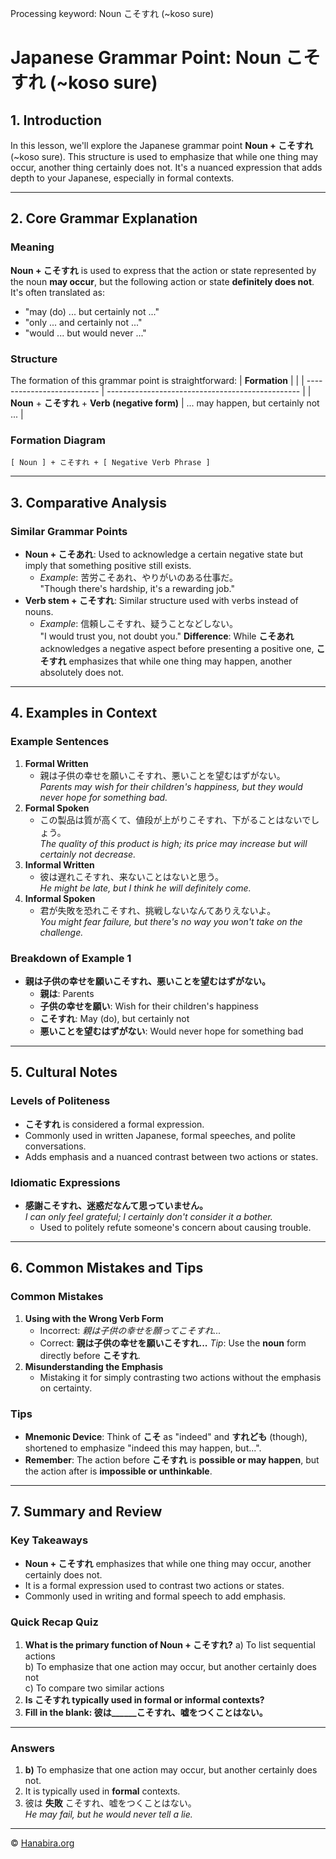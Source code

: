 Processing keyword: Noun こそすれ (~koso sure)
# Japanese Grammar Point: Noun こそすれ (~koso sure)

## 1. Introduction
In this lesson, we'll explore the Japanese grammar point **Noun + こそすれ** (~koso sure). This structure is used to emphasize that while one thing may occur, another thing certainly does not. It's a nuanced expression that adds depth to your Japanese, especially in formal contexts.

---
## 2. Core Grammar Explanation
### Meaning
**Noun + こそすれ** is used to express that the action or state represented by the noun **may occur**, but the following action or state **definitely does not**. It's often translated as:
- "may (do) ... but certainly not ..."
- "only ... and certainly not ..."
- "would ... but would never ..."
### Structure
The formation of this grammar point is straightforward:
| **Formation**              |                                                  |
| -------------------------- | ------------------------------------------------ |
| **Noun** + **こそすれ** + **Verb (negative form)** | ... may happen, but certainly not ... |
### Formation Diagram
```plaintext
[ Noun ] + こそすれ + [ Negative Verb Phrase ]
```
---
## 3. Comparative Analysis
### Similar Grammar Points
- **Noun + こそあれ**: Used to acknowledge a certain negative state but imply that something positive still exists.
  - _Example_: 苦労こそあれ、やりがいのある仕事だ。  
    "Though there's hardship, it's a rewarding job."
- **Verb stem + こそすれ**: Similar structure used with verbs instead of nouns.
  - _Example_: 信頼しこそすれ、疑うことなどしない。  
    "I would trust you, not doubt you."
**Difference**: While **こそあれ** acknowledges a negative aspect before presenting a positive one, **こそすれ** emphasizes that while one thing may happen, another absolutely does not.
---
## 4. Examples in Context
### Example Sentences
1. **Formal Written**
   - 親は子供の幸せを願いこそすれ、悪いことを望むはずがない。  
     _Parents may wish for their children's happiness, but they would never hope for something bad._
2. **Formal Spoken**
   - この製品は質が高くて、値段が上がりこそすれ、下がることはないでしょう。  
     _The quality of this product is high; its price may increase but will certainly not decrease._
3. **Informal Written**
   - 彼は遅れこそすれ、来ないことはないと思う。  
     _He might be late, but I think he will definitely come._
4. **Informal Spoken**
   - 君が失敗を恐れこそすれ、挑戦しないなんてありえないよ。  
     _You might fear failure, but there's no way you won't take on the challenge._
### Breakdown of Example 1
- **親は子供の幸せを願いこそすれ、悪いことを望むはずがない。**
  - **親は**: Parents
  - **子供の幸せを願い**: Wish for their children's happiness
  - **こそすれ**: May (do), but certainly not
  - **悪いことを望むはずがない**: Would never hope for something bad
---
## 5. Cultural Notes
### Levels of Politeness
- **こそすれ** is considered a formal expression.
- Commonly used in written Japanese, formal speeches, and polite conversations.
- Adds emphasis and a nuanced contrast between two actions or states.
### Idiomatic Expressions
- **感謝こそすれ、迷惑だなんて思っていません。**  
  _I can only feel grateful; I certainly don't consider it a bother._
  - Used to politely refute someone's concern about causing trouble.
---
## 6. Common Mistakes and Tips
### Common Mistakes
1. **Using with the Wrong Verb Form**
   - Incorrect: *親は子供の幸せを願ってこそすれ...*
   - Correct:  **親は子供の幸せを願いこそすれ...**
   *Tip*: Use the **noun** form directly before **こそすれ**.
2. **Misunderstanding the Emphasis**
   - Mistaking it for simply contrasting two actions without the emphasis on certainty.
### Tips
- **Mnemonic Device**: Think of **こそ** as "indeed" and **すれども** (though), shortened to emphasize "indeed this may happen, but...".
- **Remember**: The action before **こそすれ** is **possible or may happen**, but the action after is **impossible or unthinkable**.
---
## 7. Summary and Review
### Key Takeaways
- **Noun + こそすれ** emphasizes that while one thing may occur, another certainly does not.
- It is a formal expression used to contrast two actions or states.
- Commonly used in writing and formal speech to add emphasis.
### Quick Recap Quiz
1. **What is the primary function of Noun + こそすれ?**
   a) To list sequential actions  
   b) To emphasize that one action may occur, but another certainly does not  
   c) To compare two similar actions  
2. **Is こそすれ typically used in formal or informal contexts?**
3. **Fill in the blank: 彼は______こそすれ、嘘をつくことはない。**
---
### Answers
1. **b)** To emphasize that one action may occur, but another certainly does not.
2. It is typically used in **formal** contexts.
3. 彼は **失敗** こそすれ、嘘をつくことはない。  
   _He may fail, but he would never tell a lie._


---

© [Hanabira.org](https://hanabira.org)
